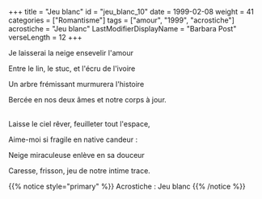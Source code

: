 +++
title = "Jeu blanc"
id = "jeu_blanc_10"
date = 1999-02-08
weight = 41
categories = ["Romantisme"]
tags = ["amour", "1999", "acrostiche"]
acrostiche = "Jeu blanc"
LastModifierDisplayName = "Barbara Post"
verseLength = 12
+++

Je laisserai la neige ensevelir l'amour

Entre le lin, le stuc, et l'écru de l'ivoire

Un arbre frémissant murmurera l'histoire

Bercée en nos deux âmes et notre corps à jour.

 \
Laisse le ciel rêver, feuilleter tout l'espace,

Aime-moi si fragile en native candeur :

Neige miraculeuse enlève en sa douceur

Caresse, frisson, jeu de notre intime trace.

{{% notice style="primary" %}}
Acrostiche : Jeu blanc
{{% /notice %}}
